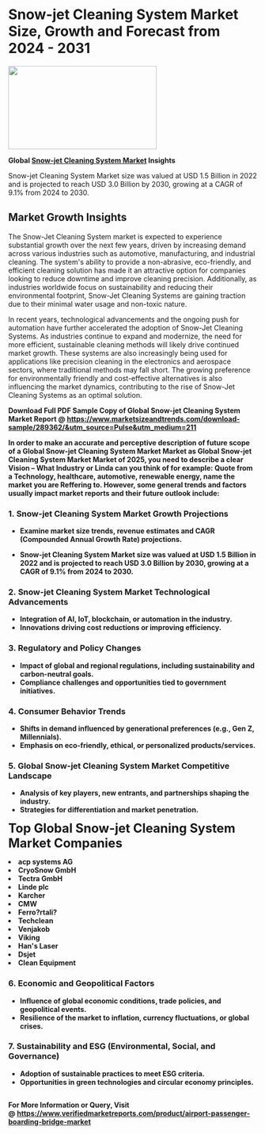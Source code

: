 <H1>Snow-jet Cleaning System Market Size, Growth and Forecast from 2024 - 2031</H1><img class="aligncenter size-medium wp-image-584254" src="https://thirdeyenews.in/wp-content/uploads/2024/09/Global-Market-Research-300x168.jpeg" alt="" width="300" height="168" /><p><strong>Global&nbsp;<a href="https://www.marketsizeandtrends.com/download-sample/289362/&amp;utm_source=Pulse&amp;utm_medium=211">Snow-jet Cleaning System Market</a> Insights</strong></p><p>Snow-jet Cleaning System Market size was valued at USD 1.5 Billion in 2022 and is projected to reach USD 3.0 Billion by 2030, growing at a CAGR of 9.1% from 2024 to 2030.</p><p><h2>Market Growth Insights</h2> <p>The Snow-Jet Cleaning System market is expected to experience substantial growth over the next few years, driven by increasing demand across various industries such as automotive, manufacturing, and industrial cleaning. The system's ability to provide a non-abrasive, eco-friendly, and efficient cleaning solution has made it an attractive option for companies looking to reduce downtime and improve cleaning precision. Additionally, as industries worldwide focus on sustainability and reducing their environmental footprint, Snow-Jet Cleaning Systems are gaining traction due to their minimal water usage and non-toxic nature.</p> <p><strong></strong></p> <p>In recent years, technological advancements and the ongoing push for automation have further accelerated the adoption of Snow-Jet Cleaning Systems. As industries continue to expand and modernize, the need for more efficient, sustainable cleaning methods will likely drive continued market growth. These systems are also increasingly being used for applications like precision cleaning in the electronics and aerospace sectors, where traditional methods may fall short. The growing preference for environmentally friendly and cost-effective alternatives is also influencing the market dynamics, contributing to the rise of Snow-Jet Cleaning Systems as an optimal solution.</p> <p><strong></p><p><span class=""><strong>Download Full PDF Sample Copy of Global Snow-jet Cleaning System Market Report</strong> @ <a href="https://www.marketsizeandtrends.com/download-sample/289362/&amp;utm_source=Pulse&amp;utm_medium=211" target="_blank">https://www.marketsizeandtrends.com/download-sample/289362/&amp;utm_source=Pulse&amp;utm_medium=211</a></span></p><p>In order to make an accurate and perceptive description of future scope of a Global&nbsp;Snow-jet Cleaning System Market Market as Global&nbsp;Snow-jet Cleaning System Market Market of 2025, you need to describe a clear Vision &ndash; What Industry or Linda can you think of for example: Quote from a Technology, healthcare, automotive, renewable energy, name the market you are Reffering to. However, some general trends and factors usually impact market reports and their future outlook include:</p><h3>1.&nbsp;<strong>Snow-jet Cleaning System Market Growth Projections</strong></h3><ul><li>Examine market size trends, revenue estimates and CAGR (Compounded Annual Growth Rate) projections.</li><li><p>Snow-jet Cleaning System Market size was valued at USD 1.5 Billion in 2022 and is projected to reach USD 3.0 Billion by 2030, growing at a CAGR of 9.1% from 2024 to 2030.</p></li></ul><h3>2.&nbsp;<strong>Snow-jet Cleaning System Market Technological Advancements</strong></h3><ul><li>Integration of AI, IoT, blockchain, or automation in the industry.</li><li>Innovations driving cost reductions or improving efficiency.</li></ul><h3>3.&nbsp;<strong>Regulatory and Policy Changes</strong></h3><ul><li>Impact of global and regional regulations, including sustainability and carbon-neutral goals.</li><li>Compliance challenges and opportunities tied to government initiatives.</li></ul><h3>4.&nbsp;<strong>Consumer Behavior Trends</strong></h3><ul><li>Shifts in demand influenced by generational preferences (e.g., Gen Z, Millennials).</li><li>Emphasis on eco-friendly, ethical, or personalized products/services.</li></ul><h3>5.&nbsp;<strong>Global Snow-jet Cleaning System Market Competitive Landscape</strong></h3><ul><li>Analysis of key players, new entrants, and partnerships shaping the industry.</li><li>Strategies for differentiation and market penetration.</li></ul><p data-pm-slice="1 1 []"><span style="color: inherit; font-family: inherit; font-size: 25px;">Top Global Snow-jet Cleaning System Market Companies</span></p><div class="" data-test-id=""><p><li>acp systems AG</li><li> CryoSnow GmbH</li><li> Tectra GmbH</li><li> Linde plc</li><li> Karcher</li><li> CMW</li><li> Ferro?rtali?</li><li> Techclean</li><li> Venjakob</li><li> Viking</li><li> Han's Laser</li><li> Dsjet</li><li> Clean Equipment</li></p></div><h3>6.&nbsp;<strong>Economic and Geopolitical Factors</strong></h3><ul><li>Influence of global economic conditions, trade policies, and geopolitical events.</li><li>Resilience of the market to inflation, currency fluctuations, or global crises.</li></ul><h3>7.&nbsp;<strong>Sustainability and ESG (Environmental, Social, and Governance)</strong></h3><ul><li>Adoption of sustainable practices to meet ESG criteria.</li><li>Opportunities in green technologies and circular economy principles.</li></ul><h2><strong style="font-size: 14px;">For More Information or Query, Visit @&nbsp;</strong><a style="background-color: #ffffff; font-size: 14px;" href="https://www.marketsizeandtrends.com/report/snow-jet-cleaning-system-market/" target="_blank">https://www.verifiedmarketreports.com/product/airport-passenger-boarding-bridge-market</a></h2>
